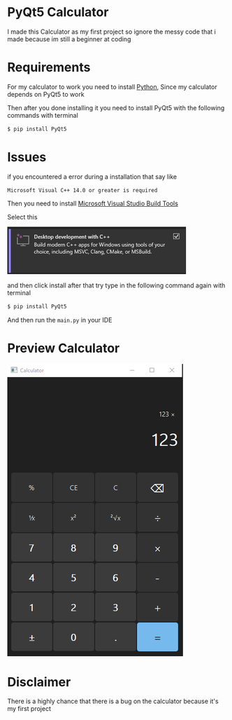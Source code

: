 # PyQt5 Calculator
I made this Calculator as my first project so ignore the messy code that i made because im still a beginner at coding

# Requirements
For my calculator to work you need to install [Python](https://python.org), Since my calculator depends on PyQt5 to work

Then after you done installing it you need to install PyQt5 with the following commands with terminal
```sh
$ pip install PyQt5
```

# Issues
if you encountered a error during a installation that say like
```
Microsoft Visual C++ 14.0 or greater is required
```

Then you need to install [Microsoft Visual Studio Build Tools](https://visualstudio.microsoft.com/visual-cpp-build-tools/)


Select this

![Microsoft Visual Studio Build Tools](cpp-installation.png)



and then click install after that try type in the following command again with terminal
```sh
$ pip install PyQt5
```

And then run the `main.py` in your IDE

# Preview Calculator
![Calculator Preview](preview.png)

# Disclaimer
There is a highly chance that there is a bug on the calculator because it's my first project
